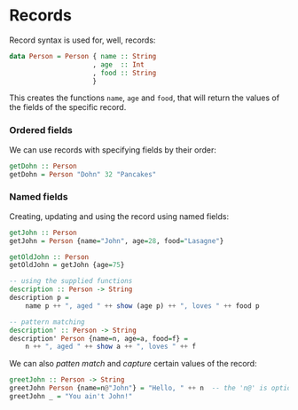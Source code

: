 # Records

Record syntax is used for, well, records:

```Haskell
data Person = Person { name :: String
                     , age  :: Int
                     , food :: String
                     }
```

This creates the functions `name`, `age` and `food`, that will return the values of the fields of the specific record.

### Ordered fields

We can use records with specifying fields by their order:

```Haskell
getDohn :: Person
getDohn = Person "Dohn" 32 "Pancakes"
```

### Named fields

Creating, updating and using the record using named fields:

```Haskell
getJohn :: Person
getJohn = Person {name="John", age=28, food="Lasagne"}

getOldJohn :: Person
getOldJohn = getJohn {age=75}

-- using the supplied functions
description :: Person -> String
description p =
    name p ++ ", aged " ++ show (age p) ++ ", loves " ++ food p

-- pattern matching
description' :: Person -> String
description' Person {name=n, age=a, food=f} =
    n ++ ", aged " ++ show a ++ ", loves " ++ f
```

We can also *patten match* and *capture* certain values of the record:

```Haskell
greetJohn :: Person -> String
greetJohn Person {name=n@"John"} = "Hello, " ++ n  -- the 'n@' is optional
greetJohn _ = "You ain't John!"
```
